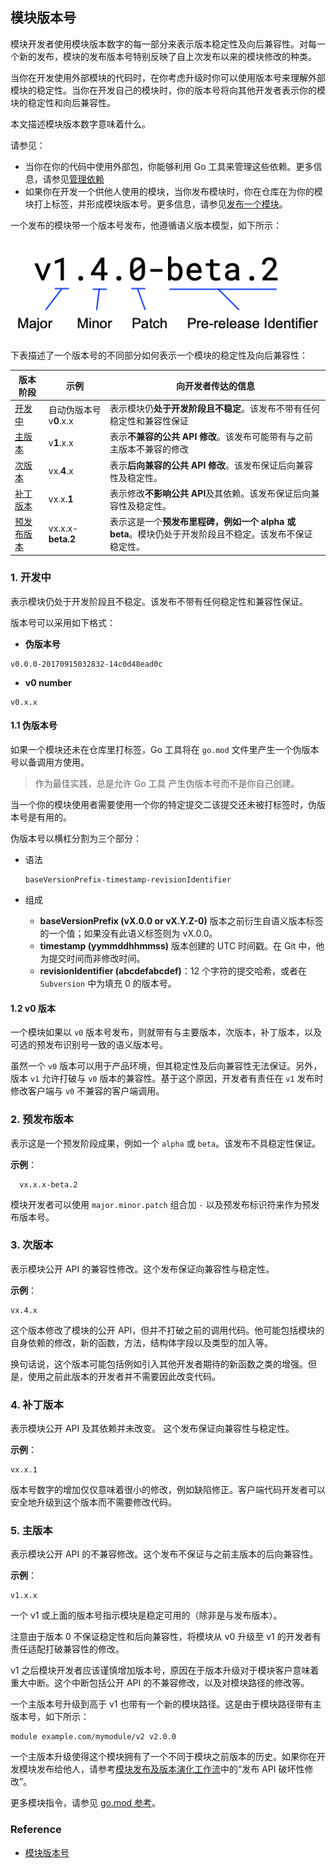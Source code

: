 ## 模块版本号

模块开发者使用模块版本数字的每一部分来表示版本稳定性及向后兼容性。对每一个新的发布，模块的发布版本号特别反映了自上次发布以来的模块修改的种类。

当你在开发使用外部模块的代码时，在你考虑升级时你可以使用版本号来理解外部模块的稳定性。当你在开发自己的模块时，你的版本号将向其他开发者表示你的模块的稳定性和向后兼容性。

本文描述模块版本数字意味着什么。

请参见：

- 当你在你的代码中使用外部包，你能够利用 Go 工具来管理这些依赖。更多信息，请参见[管理依赖](https://go.dev/doc/modules/managing-dependencies)
- 如果你在开发一个供他人使用的模块，当你发布模块时，你在仓库在为你的模块打上标签，并形成模块版本号。更多信息，请参见[发布一个模块](https://go.dev/doc/modules/publishing)。

一个发布的模块带一个版本号发布，他遵循语义版本模型，如下所示：

![版本号](images/version-number.png)

下表描述了一个版本号的不同部分如何表示一个模块的稳定性及向后兼容性：

版本阶段|示例|向开发者传达的信息
-------|--------|--------
[开发中](https://go.dev/doc/modules/version-numbers#in-development)|自动伪版本号 v**0**.x.x|表示模块仍**处于开发阶段且不稳定**。该发布不带有任何稳定性和兼容性保证
[主版本](https://go.dev/doc/modules/version-numbers#major)|v**1**.x.x|表示**不兼容的公共 API 修改**。该发布可能带有与之前主版本不兼容的修改
[次版本](https://go.dev/doc/modules/version-numbers#minor)|vx.**4**.x|表示**后向兼容的公共 API 修改**。该发布保证后向兼容性及稳定性。
[补丁版本](https://go.dev/doc/modules/version-numbers#patch)|vx.x.**1**|表示修改**不影响公共 API**及其依赖。该发布保证后向兼容性及稳定性。
[预发布版本](https://go.dev/doc/modules/version-numbers#pre-release)|vx.x.x-**beta.2**|表示这是一个**预发布里程碑，例如一个 alpha 或 beta**。模块仍处于开发阶段且不稳定。该发布不保证稳定性。

### 1. 开发中

表示模块仍处于开发阶段且不稳定。该发布不带有任何稳定性和兼容性保证。

版本号可以采用如下格式：

- **伪版本号**

```
v0.0.0-20170915032832-14c0d48ead0c
```

- **v0 number**

```
v0.x.x
```

#### 1.1 伪版本号

如果一个模块还未在仓库里打标签，Go 工具将在 `go.mod` 文件里产生一个伪版本号以备调用方使用。

> 作为最佳实践，总是允许 Go 工具 产生伪版本号而不是你自己创建。

当一个你的模块使用者需要使用一个你的特定提交二该提交还未被打标签时，伪版本号是有用的。

伪版本号以横杠分割为三个部分：

- 语法
  
  ```
  baseVersionPrefix-timestamp-revisionIdentifier
  ```

- 组成
  
  + **baseVersionPrefix (vX.0.0 or vX.Y.Z-0)** 版本之前衍生自语义版本标签的一个值；如果没有此语义标签则为 vX.0.0。
  + **timestamp (yymmddhhmmss)** 版本创建的 UTC 时间戳。在 Git 中，他为提交时间而非修改时间。
  + **revisionIdentifier (abcdefabcdef)**：12 个字符的提交哈希，或者在 `Subversion` 中为填充 0 的版本号。

#### 1.2 v0 版本

一个模块如果以 `v0` 版本号发布，则就带有与主要版本，次版本，补丁版本，以及可选的预发布识别号一致的语义版本号。

虽然一个 `v0` 版本可以用于产品环境，但其稳定性及后向兼容性无法保证。另外，版本 `v1` 允许打破与 `v0` 版本的兼容性。基于这个原因，开发者有责任在 `v1` 发布时修改客户端与 `v0` 不兼容的客户端调用。

### 2. 预发布版本

表示这是一个预发阶段成果，例如一个 `alpha` 或 `beta`。该发布不具稳定性保证。

**示例**：

```
  vx.x.x-beta.2
```

模块开发者可以使用 `major.minor.patch` 组合加 `-` 以及预发布标识符来作为预发布版本号。

### 3. 次版本

表示模块公开 API 的兼容性修改。这个发布保证向兼容性与稳定性。 

**示例**：

```
vx.4.x
```

这个版本修改了模块的公开 API，但并不打破之前的调用代码。他可能包括模块的自身依赖的修改，新的函数，方法，结构体字段以及类型的加入等。

换句话说，这个版本可能包括例如引入其他开发者期待的新函数之类的增强。但是，使用之前此版本的开发者并不需要因此改变代码。

### 4. 补丁版本

表示模块公开 API 及其依赖并未改变。 这个发布保证向兼容性与稳定性。 

**示例**：

```
vx.x.1
```

版本号数字的增加仅仅意味着很小的修改，例如缺陷修正。客户端代码开发者可以安全地升级到这个版本而不需要修改代码。

### 5. 主版本

表示模块公开 API 的不兼容修改。这个发布不保证与之前主版本的后向兼容性。

**示例**：

```
v1.x.x
```

一个 v1 或上面的版本号指示模块是稳定可用的（除非是与发布版本）。

注意由于版本 0 不保证稳定性和后向兼容性，将模块从 v0 升级至 v1 的开发者有责任适配打破兼容性的修改。

v1 之后模块开发者应该谨慎增加版本号，原因在于版本升级对于模块客户意味着重大中断。这个中断包括公开 API 的不兼容修改，以及对模块路径的修改等。

一个主版本号升级到高于 v1 也带有一个新的模块路径。这是由于模块路径带有主版本号，如下所示：

```
module example.com/mymodule/v2 v2.0.0
```

一个主版本升级使得这个模块拥有了一个不同于模块之前版本的历史。如果你在开发模块发布给他人，请参考[模块发布及版本演化工作流](https://go.dev/doc/modules/release-workflow)中的“发布 API 破坏性修改”。

更多模块指令，请参见 [go.mod 参考](https://go.dev/doc/modules/gomod-ref)。

### Reference

- [模块版本号](https://go.dev/doc/modules/version-numbers)
